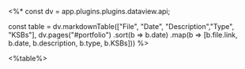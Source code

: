 <%*
const dv = app.plugins.plugins.dataview.api;

const table = dv.markdownTable(["File", "Date", "Description","Type", "KSBs"], dv.pages("#portfolio")
		.sort(b => b.date)
		.map(b => [b.file.link, b.date, b.description, b.type, b.KSBs]))
%>

<%table%>